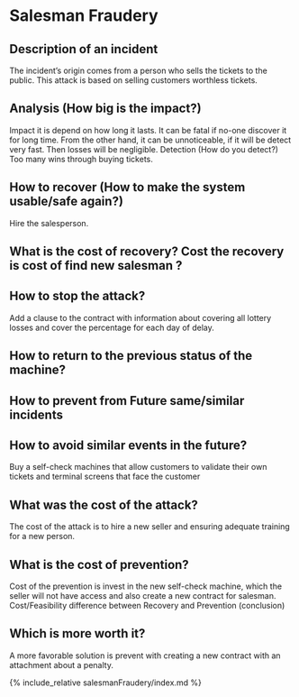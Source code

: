 # Salesman Fraudery
## Description of an incident
The incident’s origin comes from a person who sells the tickets to the public. This attack is based on selling customers worthless tickets.
## Analysis (How big is the impact?)
Impact it is depend on how long it lasts. It can be fatal if no-one discover it for long time. From the other hand, it can be unnoticeable, if it will be detect very fast. Then losses will be negligible.
Detection (How do you detect?)
Too many wins through buying tickets.
## How to recover (How to make the system usable/safe again?)
Hire the salesperson.
## What is the cost of recovery? Cost the recovery is cost of find new salesman ?
## How to stop the attack?
Add a clause to the contract with information about covering all lottery losses and cover the percentage for each day of delay.
## How to return to the previous status of the machine?
## How to prevent from Future same/similar incidents
## How to avoid similar events in the future?
Buy a self-check machines that allow customers to validate their own tickets and terminal screens that face the customer
## What was the cost of the attack?
The cost of the attack is to hire a new seller and ensuring adequate training for a new person.
## What is the cost of prevention?
Cost of the prevention is invest in the new self-check machine, which the seller will not have access and also create a new contract for salesman.
Cost/Feasibility difference between Recovery and Prevention (conclusion)
## Which is more worth it?
A more favorable solution is prevent with creating a new contract with an attachment about a penalty.


{% include_relative salesmanFraudery/index.md %}
